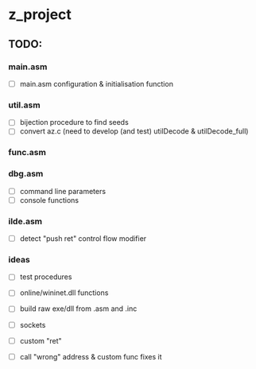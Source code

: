 # z_project

## TODO:

### main.asm
 - [ ] main.asm configuration & initialisation function

### util.asm
 - [ ] bijection procedure to find seeds
 - [ ] convert az.c (need to develop (and test) utilDecode & utilDecode_full)

### func.asm

### dbg.asm
 - [ ] command line parameters
 - [ ] console functions

### ilde.asm
 - [ ] detect "push ret" control flow modifier

### ideas
 - [ ] test procedures
 - [ ] online/wininet.dll functions
 - [ ] build raw exe/dll from .asm and .inc
 - [ ] sockets
 - [ ] custom "ret"
 - [ ] call "wrong" address & custom func fixes it



